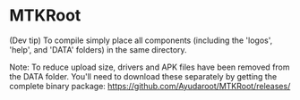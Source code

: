 # MTKRoot

(Dev tip) To compile simply place all components (including the 'logos', 'help', and 'DATA' folders) in the same directory.

Note: To reduce upload size, drivers and APK files have been removed from the DATA folder. You'll need to download these separately by getting the complete binary package: https://github.com/Ayudaroot/MTKRoot/releases/
